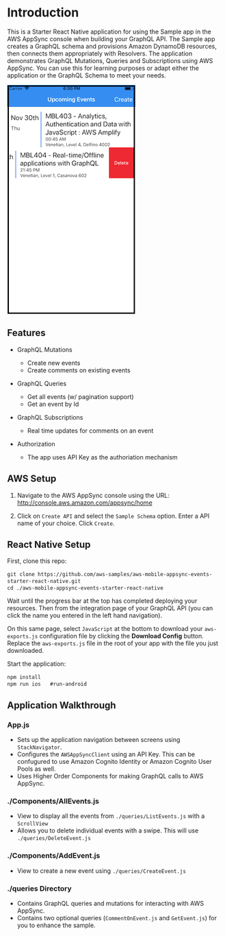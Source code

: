 # Introduction

This is a Starter React Native application for using the Sample app in the AWS AppSync console when building your GraphQL API. The Sample app creates a GraphQL schema and provisions Amazon DynamoDB resources, then connects them appropriately with Resolvers. The application demonstrates GraphQL Mutations, Queries and Subscriptions using AWS AppSync. You can use this for learning purposes or adapt either the application or the GraphQL Schema to meet your needs.

![EventDetails](media/DeleteEvents.png)

## Features

- GraphQL Mutations
  - Create new events
  - Create comments on existing events

- GraphQL Queries
  - Get all events (w/ pagination support)
  - Get an event by Id

- GraphQL Subscriptions
  - Real time updates for comments on an event

- Authorization
  - The app uses API Key as the authoriation mechanism

## AWS Setup

1. Navigate to the AWS AppSync console using the URL: http://console.aws.amazon.com/appsync/home

2. Click on `Create API` and select the `Sample Schema` option. Enter a API name of your choice. Click `Create`.


## React Native Setup

First, clone this repo:

```
git clone https://github.com/aws-samples/aws-mobile-appsync-events-starter-react-native.git
cd ./aws-mobile-appsync-events-starter-react-native
```

Wait until the progress bar at the top has completed deploying your resources. Then from the integration page of your GraphQL API (you can click the name you entered in the left hand navigation). 

On this same page, select `JavaScript` at the bottom to download your `aws-exports.js` configuration file by clicking the **Download Config** button. Replace the `aws-exports.js` file in the root of your app with the file you just downloaded.

Start the application:

```
npm install 
npm run ios   #run-android
```

## Application Walkthrough

### App.js

- Sets up the application navigation between screens using `StackNavigator`.
- Configures the `AWSAppSyncClient` using an API Key. This can be confugured to use Amazon Cognito Identity or Amazon Cognito User Pools as well.
- Uses Higher Order Components for making GraphQL calls to AWS AppSync.

### ./Components/AllEvents.js

- View to display all the events from `./queries/ListEvents.js` with a `ScrollView`
- Allows you to delete individual events with a swipe. This will use `./queries/DeleteEvent.js`

### ./Components/AddEvent.js

- View to create a new event using `./queries/CreateEvent.js`

### ./queries Directory

- Contains GraphQL queries and mutations for interacting with AWS AppSync.
- Contains two optional queries (`CommentOnEvent.js` and `GetEvent.js`) for you to enhance the sample.
